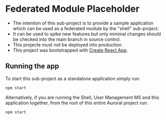 # Federated Module Placeholder

- The intention of this sub-project is to provide a sample application which can be used as a federated module by the "shell" sub-project.
- It can be used to spike new features but only minimal changes should be checked into the main branch in source control.
- This projecte must not be deployed into production.
- This project was bootstrapped with [Create React App](https://github.com/facebook/create-react-app).

## Running the app

To start this sub-project as a standalone application simply run:

`npm start`

Alternatively, if you are running the Shell, User Management MS and this application together, from the root of this entire Auroral project
run:

`npm start`
